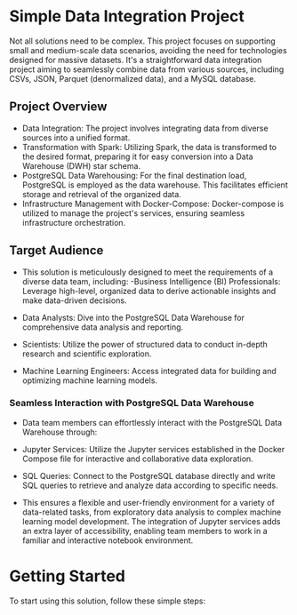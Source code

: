 # Simple Data Integration Project
Not all solutions need to be complex. This project focuses on supporting small and medium-scale data scenarios, avoiding the need for technologies designed for massive datasets. It's a straightforward data integration project aiming to seamlessly combine data from various sources, including CSVs, JSON, Parquet (denormalized data), and a MySQL database.

## Project Overview
- Data Integration: The project involves integrating data from diverse sources into a unified format.
- Transformation with Spark: Utilizing Spark, the data is transformed to the desired format, preparing it for easy conversion into a Data Warehouse (DWH) star schema.
- PostgreSQL Data Warehousing: For the final destination load, PostgreSQL is employed as the data warehouse. This facilitates efficient storage and retrieval of the organized data.
- Infrastructure Management with Docker-Compose: Docker-compose is utilized to manage the project's services, ensuring seamless infrastructure orchestration.


## Target Audience
- This solution is meticulously designed to meet the requirements of a diverse data team, including:
-Business Intelligence (BI) Professionals: Leverage high-level, organized data to derive actionable insights and make data-driven decisions.

- Data Analysts: Dive into the PostgreSQL Data Warehouse for comprehensive data analysis and reporting.

- Scientists: Utilize the power of structured data to conduct in-depth research and scientific exploration.

- Machine Learning Engineers: Access integrated data for building and optimizing machine learning models.

### Seamless Interaction with PostgreSQL Data Warehouse
- Data team members can effortlessly interact with the PostgreSQL Data Warehouse through:

- Jupyter Services: Utilize the Jupyter services established in the Docker Compose file for interactive and collaborative data exploration.

- SQL Queries: Connect to the PostgreSQL database directly and write SQL queries to retrieve and analyze data according to specific needs.

- This ensures a flexible and user-friendly environment for a variety of data-related tasks, from exploratory data analysis to complex machine learning model development. The integration of Jupyter services adds an extra layer of accessibility, enabling team members to work in a familiar and interactive notebook environment.

# Getting Started
To start using this solution, follow these simple steps:





